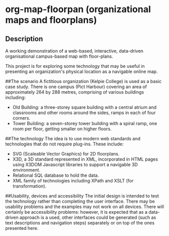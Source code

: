 # org-map-floorpan (organizational maps and floorplans)
## Description
A working demonstration of a web-based, interactive, data-driven organisational campus-based map with floor-plans.

This project is for exploring some technology that may be useful in presenting an organization's physical location as a navigable online map.

##The scenario
A fictitious organization (Kelpie College) is used as a basic case study. There is one campus (Pict Harbour) covering an area of approximately 264 by 288 metres, comprising of various buildings including:
* Old Building: a three-storey square building with a central atrium and classrooms and other rooms around the sides, ramps in each of four corners.
* Tower Building: a seven-storey tower building with a spiral ramp, one room per floor, getting smaller on higher floors.

##The technology
The idea is to use modern web standards and technologies that do not require plug-ins. These include:
* SVG (Scaleable Vector Graphics) for 2D floorplans.
* X3D, a 3D standard represented in XML, incorporated in HTML pages using X3DOM Javascript libraries to support a navigable 3D environment.
* Relational SQL database to hold the data.
* XML family of technologies including XPath and XSLT (for transformation).

##Usability, devices and accessibility
The initial design is intended to test the technology rather than completing the user interface. There may be usability problems and the examples may not work on all devices. There will certainly be accessibility problems: however, it is expected that as a data-driven approach is a used, other interfaces could be generated (such as text descriptions and navigation steps) separately or on top of the ones presented here.

